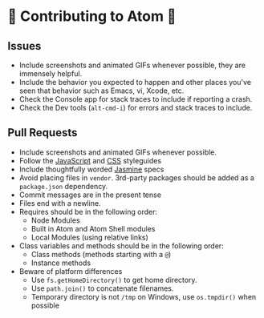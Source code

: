 # :rotating_light: Contributing to Atom :rotating_light:


## Issues
  * Include screenshots and animated GIFs whenever possible, they are immensely
    helpful.
  * Include the behavior you expected to happen and other places you've seen
    that behavior such as Emacs, vi, Xcode, etc.
  * Check the Console app for stack traces to include if reporting a crash.
  * Check the Dev tools (`alt-cmd-i`) for errors and stack traces to include.

## Pull Requests
  * Include screenshots and animated GIFs whenever possible.
  * Follow the [JavaScript](https://github.com/styleguide/javascript) and
    [CSS](https://github.com/styleguide/css) styleguides
  * Include thoughtfully worded [Jasmine](http://pivotal.github.com/jasmine/)
    specs
  * Avoid placing files in `vendor`. 3rd-party packages should be added as a
    `package.json` dependency.
  * Commit messages are in the present tense
  * Files end with a newline.
  * Requires should be in the following order:
    * Node Modules
    * Built in Atom and Atom Shell modules
    * Local Modules (using relative links)
  * Class variables and methods should be in the following order:
    * Class methods (methods starting with a `@`)
    * Instance methods
  * Beware of platform differences
    * Use `fs.getHomeDirectory()` to get home directory.
    * Use `path.join()` to concatenate filenames.
    * Temporary directory is not `/tmp` on Windows, use `os.tmpdir()` when
      possible
